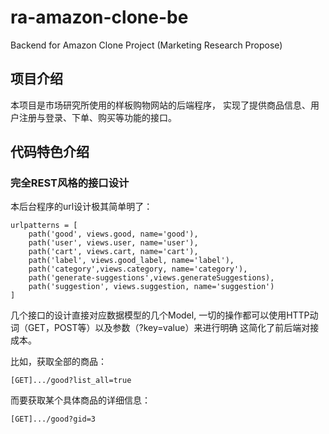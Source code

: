 # ra-amazon-clone-be

Backend for Amazon Clone Project (Marketing Research Propose)

## 项目介绍

本项目是市场研究所使用的样板购物网站的后端程序，
实现了提供商品信息、用户注册与登录、下单、购买等功能的接口。

## 代码特色介绍

### 完全REST风格的接口设计

本后台程序的url设计极其简单明了：

```
urlpatterns = [
    path('good', views.good, name='good'),
    path('user', views.user, name='user'),
    path('cart', views.cart, name='cart'),
    path('label', views.good_label, name='label'),
    path('category',views.category, name='category'),
    path('generate-suggestions',views.generateSuggestions),
    path('suggestion', views.suggestion, name='suggestion')
]
```

几个接口的设计直接对应数据模型的几个Model,
一切的操作都可以使用HTTP动词（GET，POST等）以及参数（?key=value）来进行明确
这简化了前后端对接成本。

比如，获取全部的商品：
```
[GET].../good?list_all=true
```
而要获取某个具体商品的详细信息：
```
[GET].../good?gid=3
```
